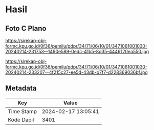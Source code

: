 # Hasil

## Foto C Plano

https://sirekap-obj-formc.kpu.go.id/0f36/pemilu/pdpr/34/71/06/10/01/3471061001030-20240214-231753--1490e589-0edc-41b5-8d35-4446120ea550.jpg

https://sirekap-obj-formc.kpu.go.id/0f36/pemilu/pdpr/34/71/06/10/01/3471061001030-20240214-233207--4f215c27-ee5d-43db-b7f7-d228369036bf.jpg


## Metadata

| Key        | Value               |
| ---------- | ------------------- |
| Time Stamp | 2024-02-17 13:05:41 |
| Kode Dapil | 3401                |



